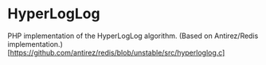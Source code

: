 HyperLogLog
===========

PHP implementation of the HyperLogLog algorithm. (Based on Antirez/Redis implementation.)[https://github.com/antirez/redis/blob/unstable/src/hyperloglog.c]
